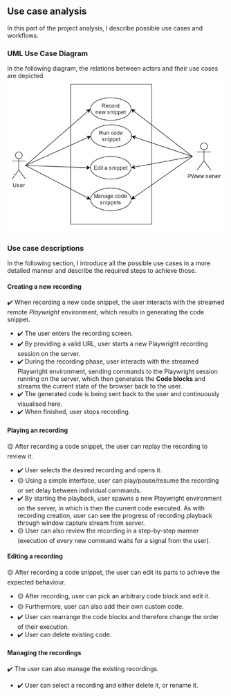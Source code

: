 ## Use case analysis
In this part of the project analysis, I describe possible use cases and workflows.

### UML Use Case Diagram
In the following diagram, the relations between actors and their use cases are depicted.
![UML Use Case Diagram](./umldiagram.png)

### Use case descriptions
In the following section, I introduce all the possible use cases in a more detailed manner and describe the required steps to achieve those. 

#### Creating a new recording
✔️ When recording a new code snippet, the user interacts with the streamed remote *Playwright* environment, which results in generating the code snippet.
- ✔️ The user enters the recording screen.
- ✔️ By providing a valid URL, user starts a new Playwright recording session on the server.
- ✔️ During the recording phase, user interacts with the streamed Playwright environment, sending commands to the Playwright session running on the server, which then generates the **Code blocks** and streams the current state of the browser back to the user.
- ✔️ The generated code is being sent back to the user and continuously visualised here.
- ✔️ When finished, user stops recording.

#### Playing an recording
🟡 After recording a code snippet, the user can replay the recording to review it.
- ✔️ User selects the desired recording and opens it.
- 🟡 Using a simple interface, user can play/pause/resume the recording or set delay between individual commands.
- ✔️ By starting the playback, user spawns a new Playwright environment on the server, in which is then the current code executed. As with recording creation, user can see the progress of recording playback through window capture stream from server.
- 🟡 User can also review the recording in a step-by-step manner (execution of every new command waits for a signal from the user).

#### Editing a recording
🟡 After recording a code snippet, the user can edit its parts to achieve the expected behaviour.
- 🟡 After recording, user can pick an arbitrary code block and edit it.
- 🟡 Furthermore, user can also add their own custom code.
- ✔️ User can rearrange the code blocks and therefore change the order of their execution. 
- ✔️ User can delete existing code.

#### Managing the recordings
✔️ The user can also manage the existing recordings.
- ✔️ User can select a recording and either delete it, or rename it.